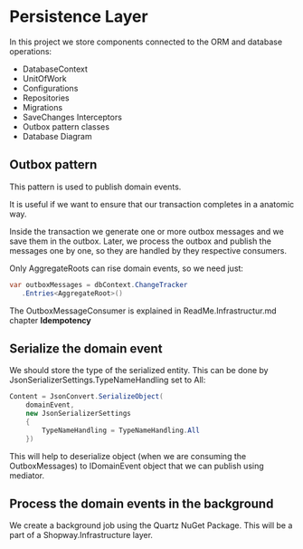 # Persistence Layer

In this project we store components connected to the ORM and database operations:

- DatabaseContext
- UnitOfWork
- Configurations
- Repositories
- Migrations
- SaveChanges Interceptors
- Outbox pattern classes
- Database Diagram

## Outbox pattern

This pattern is used to publish domain events. 

It is useful if we want to ensure that our transaction completes in a anatomic way.

Inside the transaction we generate one or more outbox messages and we save them in the outbox. 
Later, we process the outbox and publish the messages one by one, so they are handled by they respective consumers.

 Only AggregateRoots can rise domain events, so we need just:

 ```csharp
var outboxMessages = dbContext.ChangeTracker
	.Entries<AggregateRoot>()
```

The OutboxMessageConsumer is explained in ReadMe.Infrastructur.md chapter **Idempotency**

## Serialize the domain event

We should store the type of the serialized entity. This can be done by JsonSerializerSettings.TypeNameHandling set to All:

```csharp
Content = JsonConvert.SerializeObject(
    domainEvent,
    new JsonSerializerSettings
    {
        TypeNameHandling = TypeNameHandling.All
    })
```

This will help to deserialize object (when we are consuming the OutboxMessages) to IDomainEvent object that we can publish using mediator.

## Process the domain events in the background

We create a background job using the Quartz NuGet Package. This will be a part of a Shopway.Infrastructure layer.
